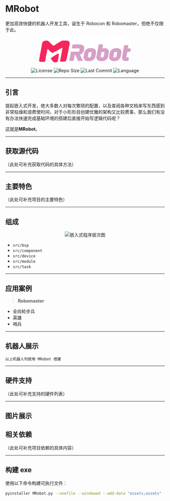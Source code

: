 # MRobot

更加高效快捷的机器人开发工具，诞生于 Robocon 和 Robomaster，但绝不仅限于此。

<div align="center">
  <img src="assets\logo\MRobot.png" height="80" alt="MRobot Logo">
  <p>
    <img src="https://img.shields.io/github/license/goldenfishs/MRobot.svg" alt="License">
    <img src="https://img.shields.io/github/repo-size/goldenfishs/MRobot.svg" alt="Repo Size">
    <img src="https://img.shields.io/github/last-commit/goldenfishs/MRobot.svg" alt="Last Commit">
    <img src="https://img.shields.io/badge/language-c/python-F34B7D.svg" alt="Language">
  </p>
</div>

---

## 引言

提起嵌入式开发，绝大多数人对每次繁琐的配置，以及查阅各种文档来写东西感到非常枯燥和浪费使时间，对于小形形目创建优雅的架构又比较费事，那么我们有没有办法快速完成基础环境的搭建后直接开始写逻辑代码呢？

这就是**MRobot**。



---

## 获取源代码

（此处可补充获取代码的具体方法）

---

## 主要特色

（此处可补充项目的主要特色）

---

## 组成

<div align="center">
  <img src="./image/嵌入式程序层次图.png" alt="嵌入式程序层次图">
</div>

- `src/bsp`
- `src/component`
- `src/device`
- `src/module`
- `src/task`

---

## 应用案例

> **Robomaster**

- 全向轮步兵
- 英雄
- 哨兵

---

## 机器人展示

`以上机器人均使用 MRobot 搭建`

---

## 硬件支持

（此处可补充支持的硬件列表）

---

## 图片展示


## 相关依赖

（此处可补充项目依赖的具体内容）

---

## 构建 exe

使用以下命令构建可执行文件：

```bash
pyinstaller MRobot.py --onefile --windowed --add-data "assets;assets" --add-data "app;app" --add-data "app/tools;app/tools"
```